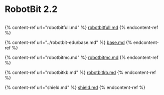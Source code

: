 # RobotBit 2.2

<figure><img src="https://kittenbothk.readthedocs.io/en/latest/_images/with_base2.png" alt=""><figcaption></figcaption></figure>

{% content-ref url="robotbitfull.md" %}
[robotbitfull.md](robotbitfull.md)
{% endcontent-ref %}

{% content-ref url="../robotbit-edu/base.md" %}
[base.md](../robotbit-edu/base.md)
{% endcontent-ref %}

{% content-ref url="robotbitmc.md" %}
[robotbitmc.md](robotbitmc.md)
{% endcontent-ref %}

{% content-ref url="robotbitkb.md" %}
[robotbitkb.md](robotbitkb.md)
{% endcontent-ref %}

{% content-ref url="shield.md" %}
[shield.md](shield.md)
{% endcontent-ref %}

